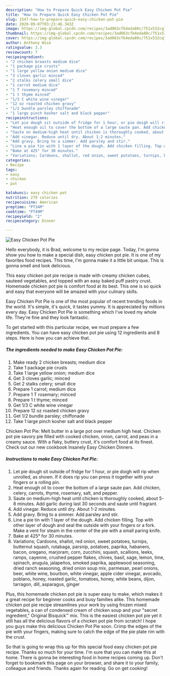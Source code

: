 ```yaml
---
description: "How to Prepare Quick Easy Chicken Pot Pie"
title: "How to Prepare Quick Easy Chicken Pot Pie"
slug: 1547-how-to-prepare-quick-easy-chicken-pot-pie
date: 2020-09-07T03:23:46.343Z
image: https://img-global.cpcdn.com/recipes/3ad063cfb4eda80c/751x532cq70/easy-chicken-pot-pie-recipe-main-photo.jpg
thumbnail: https://img-global.cpcdn.com/recipes/3ad063cfb4eda80c/751x532cq70/easy-chicken-pot-pie-recipe-main-photo.jpg
cover: https://img-global.cpcdn.com/recipes/3ad063cfb4eda80c/751x532cq70/easy-chicken-pot-pie-recipe-main-photo.jpg
author: Anthony Wise
ratingvalue: 3.3
reviewcount: 7
recipeingredient:
- "2 chicken breasts medium dice"
- "1 package pie crusts"
- "1 large yellow onion medium dice"
- "3 cloves garlic minced"
- "2 stalks celery small dice"
- "1 carrot medium dice"
- "1 T rosemary minced"
- "1 t thyme minced"
- "1/3 C white wine vinegar"
- "12 oz roasted chicken gravy"
- "1/2 bundle parsley chiffonade"
- "1 large pinch kosher salt and black pepper"
recipeinstructions:
- "Let pie dough sit outside of fridge for 1 hour, or pie doigh will rip when unrolled, as shown. If it does rip you can press it together with your fingers or a rolling pin."
- "Heat enough oil to cover the bottom of a large saute pan. Add chicken, celery, carrots, thyme, rosemary, salt, and pepper."
- "Saute on medium-high heat until chicken is thoroughly cooked, about 5-8 minutes. Add garlic during last 30 seconds and saute until fragrant."
- "Add vinegar. Reduce until dry. About 1-2 minutes."
- "Add gravy. Bring to a simmer. Add parsley and stir."
- "Line a pie tin with 1 layer of the dough. Add chicken filling. Top with other layer of dough and seal the outside with your fingers or a fork. Make a vent for steam in the center of the pie with a small paring knife."
- "Bake at 425° for 30 minutes."
- "Variations; Cardoons, shallot, red onion, sweet potatoes, turnips, butternut squash, rutabaga, parsnip, potatoes, paprika, habanero, bacon, oregano, marjoram, corn, zucchini, squash, scallions, leeks, ramps, cayenne, crushed pepper flakes, chives, basil, sage, lemon, lime, spinach, arugula, jalapeños, smoked paprika, applewood seasoning, dried ranch seasoning, dried onion soup mix, parmesan, pearl onions, beer, white wine, bourbon, white vinegar, apple cider vinegar, avocado, poblano, honey, roasted garlic, tomatoes, honey, white beans, dijon, tarragon, dill, asparagus, ginger"
categories:
- Recipe
tags:
- easy
- chicken
- pot

katakunci: easy chicken pot 
nutrition: 279 calories
recipecuisine: American
preptime: "PT34M"
cooktime: "PT49M"
recipeyield: "2"
recipecategory: Dinner

---
```



![Easy Chicken Pot Pie](https://img-global.cpcdn.com/recipes/3ad063cfb4eda80c/751x532cq70/easy-chicken-pot-pie-recipe-main-photo.jpg)

Hello everybody, it is Brad, welcome to my recipe page. Today, I'm gonna show you how to make a special dish, easy chicken pot pie. It is one of my favorites food recipes. This time, I'm gonna make it a little bit unique. This is gonna smell and look delicious.

This easy chicken pot pie recipe is made with creamy chicken cubes, sauteed vegetables, and topped with an easy baked puff pastry crust. Homemade chicken pot pie is comfort food at its best. This one is so quick and easy that everyone will be amazed with your culinary skills.

Easy Chicken Pot Pie is one of the most popular of recent trending foods in the world. It's simple, it's quick, it tastes yummy. It is appreciated by millions every day. Easy Chicken Pot Pie is something which I've loved my whole life. They're fine and they look fantastic.


To get started with this particular recipe, we must prepare a few ingredients. You can have easy chicken pot pie using 12 ingredients and 8 steps. Here is how you can achieve that.

<!--inarticleads1-->

##### The ingredients needed to make Easy Chicken Pot Pie:

1. Make ready 2 chicken breasts; medium dice
1. Take 1 package pie crusts
1. Take 1 large yellow onion; medium dice
1. Get 3 cloves garlic; minced
1. Get 2 stalks celery; small dice
1. Prepare 1 carrot; medium dice
1. Prepare 1 T rosemary; minced
1. Prepare 1 t thyme; minced
1. Get 1/3 C white wine vinegar
1. Prepare 12 oz roasted chicken gravy
1. Get 1/2 bundle parsley; chiffonade
1. Take 1 large pinch kosher salt and black pepper


Chicken Pot Pie: Melt butter in a large pot over medium high heat. Chicken pot pie savory pie filled with cooked chicken, onion, carrot, and peas in a creamy sauce. With a flaky, buttery crust, it&#39;s comfort food at its finest. Check out our new cookbook Insanely Easy Chicken Dinners. 

<!--inarticleads2-->

##### Instructions to make Easy Chicken Pot Pie:

1. Let pie dough sit outside of fridge for 1 hour, or pie doigh will rip when unrolled, as shown. If it does rip you can press it together with your fingers or a rolling pin.
1. Heat enough oil to cover the bottom of a large saute pan. Add chicken, celery, carrots, thyme, rosemary, salt, and pepper.
1. Saute on medium-high heat until chicken is thoroughly cooked, about 5-8 minutes. Add garlic during last 30 seconds and saute until fragrant.
1. Add vinegar. Reduce until dry. About 1-2 minutes.
1. Add gravy. Bring to a simmer. Add parsley and stir.
1. Line a pie tin with 1 layer of the dough. Add chicken filling. Top with other layer of dough and seal the outside with your fingers or a fork. Make a vent for steam in the center of the pie with a small paring knife.
1. Bake at 425° for 30 minutes.
1. Variations; Cardoons, shallot, red onion, sweet potatoes, turnips, butternut squash, rutabaga, parsnip, potatoes, paprika, habanero, bacon, oregano, marjoram, corn, zucchini, squash, scallions, leeks, ramps, cayenne, crushed pepper flakes, chives, basil, sage, lemon, lime, spinach, arugula, jalapeños, smoked paprika, applewood seasoning, dried ranch seasoning, dried onion soup mix, parmesan, pearl onions, beer, white wine, bourbon, white vinegar, apple cider vinegar, avocado, poblano, honey, roasted garlic, tomatoes, honey, white beans, dijon, tarragon, dill, asparagus, ginger


Plus, this homemade chicken pot pie is super easy to make, which makes it a great recipe for beginner cooks and busy families alike. This homemade chicken pot pie recipe streamlines your work by using frozen mixed vegetables, a can of condensed cream of chicken soup and your &#34;secret ingredient,&#34; Original Bisquick™ mix. This is the easiest chicken pot pie yet it still has all the delicious flavors of a chicken pot pie from scratch! I hope you guys make this delicious Chicken Pot Pie soon. Crimp the edges of the pie with your fingers, making sure to catch the edge of the pie plate rim with the crust. 

So that is going to wrap this up for this special food easy chicken pot pie recipe. Thanks so much for your time. I'm sure that you can make this at home. There is gonna be interesting food in home recipes coming up. Don't forget to bookmark this page on your browser, and share it to your family, colleague and friends. Thanks again for reading. Go on get cooking!
